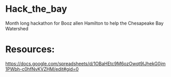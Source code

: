 # Hack_the_bay
Month long hackathon for Booz allen Hamilton to help the Chesapeake Bay Watershed



# Resources:
https://docs.google.com/spreadsheets/d/1OBaHEtc9M6ozOwqt9IJhekG0jm1PWbh-c0hfNvKVZHM/edit#gid=0





